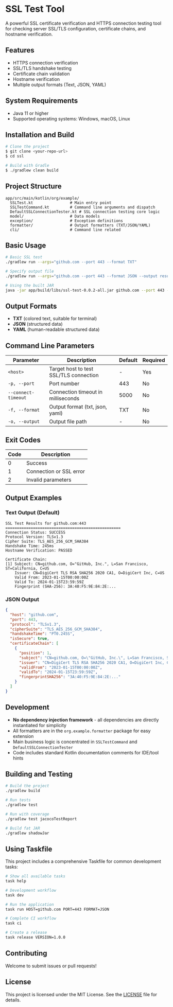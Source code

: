 # SSL Test Tool

A powerful SSL certificate verification and HTTPS connection testing tool for checking server SSL/TLS configuration, certificate chains, and hostname verification.

## Features

- HTTPS connection verification
- SSL/TLS handshake testing
- Certificate chain validation
- Hostname verification
- Multiple output formats (Text, JSON, YAML)

## System Requirements

- Java 11 or higher
- Supported operating systems: Windows, macOS, Linux

## Installation and Build

```bash
# Clone the project
$ git clone <your-repo-url>
$ cd ssl

# Build with Gradle
$ ./gradlew clean build
```

## Project Structure

```
app/src/main/kotlin/org/example/
  SSLTest.kt                # Main entry point
  SSLTestCommand.kt         # Command line arguments and dispatch
  DefaultSSLConnectionTester.kt # SSL connection testing core logic
  model/                    # Data models
  exception/                # Exception definitions
  formatter/                # Output formatters (TXT/JSON/YAML)
  cli/                      # Command line related
```

## Basic Usage

```bash
# Basic SSL test
./gradlew run --args="github.com --port 443 --format TXT"

# Specify output file
./gradlew run --args="github.com --port 443 --format JSON --output result.json"

# Using the built JAR
java -jar app/build/libs/ssl-test-0.0.2-all.jar github.com --port 443 --format YAML
```

## Output Formats
- **TXT** (colored text, suitable for terminal)
- **JSON** (structured data)
- **YAML** (human-readable structured data)

## Command Line Parameters

| Parameter | Description | Default | Required |
|-----------|-------------|---------|----------|
| `<host>` | Target host to test SSL/TLS connection | - | Yes |
| `-p, --port` | Port number | 443 | No |
| `--connect-timeout` | Connection timeout in milliseconds | 5000 | No |
| `-f, --format` | Output format (txt, json, yaml) | TXT | No |
| `-o, --output` | Output file path | - | No |

## Exit Codes

| Code | Description |
|------|-------------|
| 0 | Success |
| 1 | Connection or SSL error |
| 2 | Invalid parameters |

## Output Examples

### Text Output (Default)

```
SSL Test Results for github.com:443
==================================================
Connection Status: SUCCESS
Protocol Version: TLSv1.3
Cipher Suite: TLS_AES_256_GCM_SHA384
Handshake Time: 245ms
Hostname Verification: PASSED

Certificate Chain:
[1] Subject: CN=github.com, O="GitHub, Inc.", L=San Francisco, ST=California, C=US
    Issuer: CN=DigiCert TLS RSA SHA256 2020 CA1, O=DigiCert Inc, C=US
    Valid From: 2023-01-15T00:00:00Z
    Valid To: 2024-01-15T23:59:59Z
    Fingerprint (SHA-256): 3A:40:F5:9E:84:2E:...
```

### JSON Output

```json
{
  "host": "github.com",
  "port": 443,
  "protocol": "TLSv1.3",
  "cipherSuite": "TLS_AES_256_GCM_SHA384",
  "handshakeTime": "PT0.245S",
  "isSecure": true,
  "certificateChain": [
    {
      "position": 1,
      "subject": "CN=github.com, O=\"GitHub, Inc.\", L=San Francisco, ST=California, C=US",
      "issuer": "CN=DigiCert TLS RSA SHA256 2020 CA1, O=DigiCert Inc, C=US",
      "validFrom": "2023-01-15T00:00:00Z",
      "validTo": "2024-01-15T23:59:59Z",
      "fingerprintSHA256": "3A:40:F5:9E:84:2E:..."
    }
  ]
}
```

## Development

- **No dependency injection framework** - all dependencies are directly instantiated for simplicity
- All formatters are in the `org.example.formatter` package for easy extension
- Main business logic is concentrated in `SSLTestCommand` and `DefaultSSLConnectionTester`
- Code includes standard Kotlin documentation comments for IDE/tool hints

## Building and Testing

```bash
# Build the project
./gradlew build

# Run tests
./gradlew test

# Run with coverage
./gradlew test jacocoTestReport

# Build fat JAR
./gradlew shadowJar
```

## Using Taskfile

This project includes a comprehensive Taskfile for common development tasks:

```bash
# Show all available tasks
task help

# Development workflow
task dev

# Run the application
task run HOST=github.com PORT=443 FORMAT=JSON

# Complete CI workflow
task ci

# Create a release
task release VERSION=1.0.0
```

## Contributing

Welcome to submit issues or pull requests!

## License

This project is licensed under the MIT License. See the [LICENSE](LICENSE) file for details.

